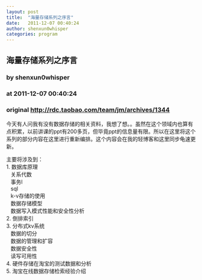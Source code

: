 ```yaml
---
layout: post
title:  "海量存储系列之序言"
date:   2011-12-07 00:40:24
author: shenxun0whisper
categories: program
---
```


## 海量存储系列之序言
### by shenxun0whisper
### at 2011-12-07 00:40:24
### original <http://rdc.taobao.com/team/jm/archives/1344>

<p>​今天有人问我有没有数据存储的相关资料，我想了想。。虽然在这个领域内也算有点积累，以前讲课的ppt有200多页，但毕竟ppt的信息量有限。所以在这里将这个系列的部分内容在这里进行重新编排。这个内容会在我的轻博客和这里同步龟速更新。</p>
<div>主要将涉及到：</div>
<div>1. 数据库原理</div>
<div>   关系代数</div>
<div>   事务l</div>
<div>   sql</div>
<div>   k-v存储的使用</div>
<div>   数据存储模型</div>
<div>   数据写入模式性能和安全性分析</div>
<div>2. 倒排索引</div>
<div>3. 分布式kv系统</div>
<div>   数据的切分</div>
<div>   数据的管理和扩容</div>
<div>   数据安全性</div>
<div>   读写可用性</div>
<div>4. 硬件存储在淘宝的测试数据和分析</div>
<div>5. 淘宝在线数据存储检索经验介绍</div>